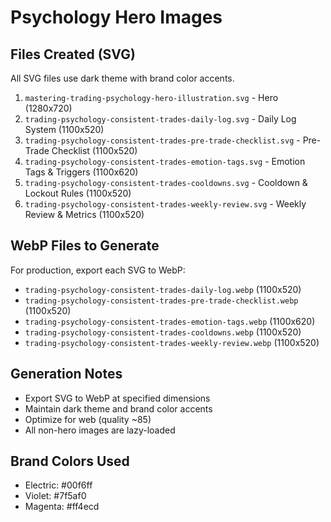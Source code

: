 # Psychology Hero Images

## Files Created (SVG)

All SVG files use dark theme with brand color accents.

1. `mastering-trading-psychology-hero-illustration.svg` - Hero (1280x720)
2. `trading-psychology-consistent-trades-daily-log.svg` - Daily Log System (1100x520)
3. `trading-psychology-consistent-trades-pre-trade-checklist.svg` - Pre-Trade Checklist (1100x520)
4. `trading-psychology-consistent-trades-emotion-tags.svg` - Emotion Tags & Triggers (1100x620)
5. `trading-psychology-consistent-trades-cooldowns.svg` - Cooldown & Lockout Rules (1100x520)
6. `trading-psychology-consistent-trades-weekly-review.svg` - Weekly Review & Metrics (1100x520)

## WebP Files to Generate

For production, export each SVG to WebP:
- `trading-psychology-consistent-trades-daily-log.webp` (1100x520)
- `trading-psychology-consistent-trades-pre-trade-checklist.webp` (1100x520)
- `trading-psychology-consistent-trades-emotion-tags.webp` (1100x620)
- `trading-psychology-consistent-trades-cooldowns.webp` (1100x520)
- `trading-psychology-consistent-trades-weekly-review.webp` (1100x520)

## Generation Notes

- Export SVG to WebP at specified dimensions
- Maintain dark theme and brand color accents
- Optimize for web (quality ~85)
- All non-hero images are lazy-loaded

## Brand Colors Used

- Electric: #00f6ff
- Violet: #7f5af0
- Magenta: #ff4ecd

